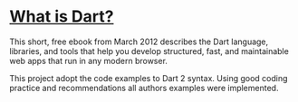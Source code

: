 # [What is Dart?](https://www.oreilly.com/library/view/what-is-dart/9781449333164)

This short, free ebook from March 2012 describes the Dart language, libraries, and tools that help you develop structured, fast, and maintainable web apps that run in any modern browser.


This project adopt the code examples to Dart 2 syntax. Using good coding practice and recommendations all authors examples were implemented.
